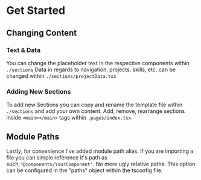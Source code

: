# Get Started

## Changing Content

### Text & Data

You can change the placeholder text in the respective components within `./sections`
Data in regards to navigation, projects, skills, etc. can be changed within `./sections/projectData.tsx`

### Adding New Sections

To add new Sections you can copy and rename the template file within `./sections` and add your own content.
Add, remove, rearrange sections inside `<main></main>` tags within `.pages/index.tsx`.

## Module Paths

Lastly, for convenience I've added module path alias. If you are importing a file you can simple reference it's path as such,`'@components/YourComponent'`. No more ugly relative paths. This option can be configured in the "paths" object within the tsconfig file.

